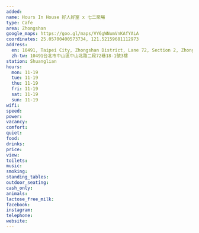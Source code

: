 ```yaml
---
added: 
name: Hours In House 好人好室 x 七二聚場
type: Cafe
area: Zhongshan
google_maps: https://goo.gl/maps/VY6gWNumVnKAfYALA
coordinates: 25.05700400573734, 121.52159681112973
address:
  en: 10491, Taipei City, Zhongshan District, Lane 72, Section 2, Zhongshan North Road, 18-1號3樓
  zh-tw: 10491台北市中山區中山北路二段72巷18-1號3樓
station: Shuanglian
hours:
  mon: 11-19
  tue: 11-19
  thu: 11-19
  fri: 11-19
  sat: 11-19
  sun: 11-19
wifi: 
speed: 
power: 
vacancy: 
comfort: 
quiet: 
food: 
drinks: 
price: 
view: 
toilets: 
music: 
smoking: 
standing_tables: 
outdoor_seating: 
cash_only: 
animals: 
lactose_free_milk: 
facebook: 
instagram: 
telephone: 
website: 
---
```

